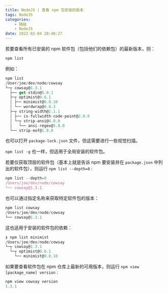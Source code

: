 ```yaml
---
title: NodeJS | 查看 npm 包安装的版本
tags: NodeJS
categories:
    - 随敲
    - NodeJS
date: 2022-02-04 20:48:27
---
```


若要查看所有已安装的 npm 软件包（包括他们的依赖包）的最新版本，则：

```js
npm list
```

例如：

```js
npm list
/User/joe/dev/node/cowsay
└─┬ cowsay@1.3.1
  ├── get-stdin@5.0.1
  ├─┬ optimist@0.6.1
  │ ├── minimist@0.0.10
  │ └── wordwrap@0.0.3
  ├─┬ string-width@2.1.1
  │ ├── is-fullwidth-code-point@2.0.0
  │ └─┬ strip-ansi@4.0.0
  │   └── ansi-regex@3.0.0
  └── strip-eof@1.0.0
```

也可以打开 `package-lock.json` 文件，但这需要进行一些视觉扫描。

`npm list -g` 也一样，但适用于全局安装的软件包。

若要仅获取顶层的软件包（基本上就是告诉 npm 要安装并在 `package.json` 中列出的软件包），则运行 `npm list --depth=0` :

```js
npm list --depth=0
/Users/joe/dev/node/cowsay
└── cowsay@1.3.1
```

也可以通过指定名称来获取特定软件包的版本：

```js
npm list cowsay
/Users/joe/dev/node/cowsay
└── cowsay@1.3.1
```

这也适用于安装的软件包的依赖：

```js
❯ npm list minimist
/Users/joe/dev/node/cowsay
└─┬ cowsay@1.3.1
  └─┬ optimist@0.6.1
    └── minimist@0.0.10
```

如果要查看软件包在 npm 仓库上最新的可用版本，则运行 `npm view [package_name] version` :

```js
npm view cowsay version
1.3.1
```
